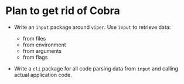 # Plan to get rid of Cobra

* Write an `input` package around `viper`. Use `input` to retrieve data:
  * from files
  * from environment
  * from arguments
  * from flags

* Write a `cli` package for all code parsing data from `input` and calling actual application code.
